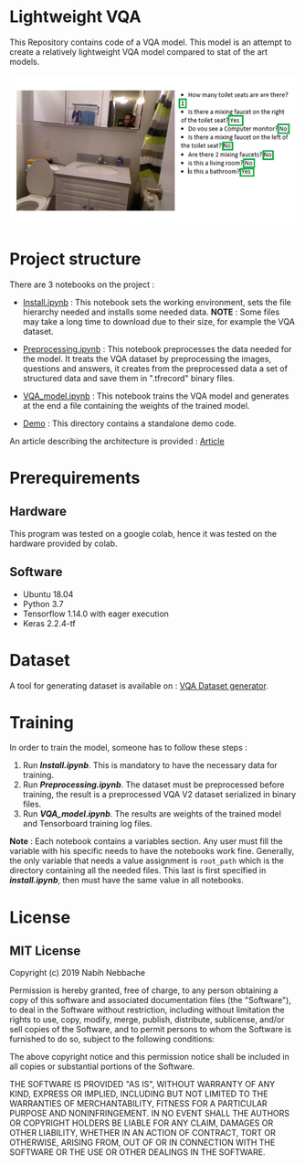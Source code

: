 # Lightweight VQA

This Repository contains code of a VQA model. This model is an attempt to create a relatively lightweight VQA model compared to stat of the art models.

![](./assets/baths.png)

# Project structure

There are 3 notebooks on the project : 

* [Install.ipynb](./Install.ipynb) : This notebook sets the working environment, sets the file hierarchy needed and installs some needed data. **NOTE** : Some files may take a long time to download due to their size, for example the VQA dataset.

* [Preprocessing.ipynb](./Preprocessing.ipynb) : This notebook preprocesses the data needed for the model. It treats the VQA dataset by preprocessing the images, questions and answers, it creates from the preprocessed data a set of structured data and save them in ".tfrecord" binary files.

* [VQA_model.ipynb](./VQA_model.ipynb) : This notebook trains the VQA model and generates at the end a file containing the weights of the trained model.

* [Demo](./Demo/) : This directory contains a standalone demo code.

An article describing the architecture is provided : [Article](./Lightweight_VQA.pdf)

# Prerequirements

## Hardware

This program was tested on a google colab, hence it was tested on the hardware provided by colab.

## Software

 * Ubuntu 18.04
 * Python 3.7
 * Tensorflow 1.14.0 with eager execution
 * Keras 2.2.4-tf

# Dataset

A tool for generating dataset is available on : [VQA Dataset generator](https://github.com/zeryabmoussaoui/VQA-dataset-Generator).

# Training 
In order to train the model, someone has to follow these steps : 
1. Run **_Install.ipynb_**. This is mandatory to have the necessary data for training.
2. Run **_Preprocessing.ipynb_**. The dataset must be preprocessed before training, the result is a preprocessed VQA V2 dataset serialized in binary files.
3. Run **_VQA_model.ipynb_**. The results are weights of the trained model and Tensorboard training log files.

**Note** : Each notebook contains a variables section. Any user must fill the variable with his specific needs to have the notebooks work fine. Generally, the only variable that needs a value assignment is `root_path` which is the directory containing all the needed files. This last is first specified in **_install.ipynb_**, then must have the same value in all notebooks.

# License

## MIT License

Copyright (c) 2019 Nabih Nebbache

Permission is hereby granted, free of charge, to any person obtaining a copy
of this software and associated documentation files (the "Software"), to deal
in the Software without restriction, including without limitation the rights
to use, copy, modify, merge, publish, distribute, sublicense, and/or sell
copies of the Software, and to permit persons to whom the Software is
furnished to do so, subject to the following conditions:

The above copyright notice and this permission notice shall be included in all
copies or substantial portions of the Software.

THE SOFTWARE IS PROVIDED "AS IS", WITHOUT WARRANTY OF ANY KIND, EXPRESS OR
IMPLIED, INCLUDING BUT NOT LIMITED TO THE WARRANTIES OF MERCHANTABILITY,
FITNESS FOR A PARTICULAR PURPOSE AND NONINFRINGEMENT. IN NO EVENT SHALL THE
AUTHORS OR COPYRIGHT HOLDERS BE LIABLE FOR ANY CLAIM, DAMAGES OR OTHER
LIABILITY, WHETHER IN AN ACTION OF CONTRACT, TORT OR OTHERWISE, ARISING FROM,
OUT OF OR IN CONNECTION WITH THE SOFTWARE OR THE USE OR OTHER DEALINGS IN THE
SOFTWARE.



